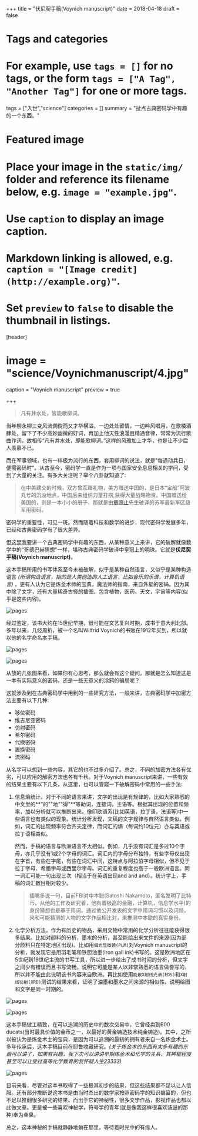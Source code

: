 +++
title = "伏尼契手稿(Voynich manuscript)"
date = 2018-04-18
draft = false

# Tags and categories
# For example, use `tags = []` for no tags, or the form `tags = ["A Tag", "Another Tag"]` for one or more tags.
tags = ["入世","science"]
categories = []
summary = "扯点古典密码学中有趣的一个东西。"

# Featured image
# Place your image in the `static/img/` folder and reference its filename below, e.g. `image = "example.jpg"`.
# Use `caption` to display an image caption.
#   Markdown linking is allowed, e.g. `caption = "[Image credit](http://example.org)"`.
# Set `preview` to `false` to disable the thumbnail in listings.
[header]
# image = "science/Voynichmanuscript/4.jpg"
caption = "Voynich manuscript"
preview = true

+++

> 凡有井水处，皆能歌柳词。

当年柳永柳三变风流倜傥而又才华横溢，一边处处留情，一边吟风唱月，在歌楼酒肆处，留下了不少高妙幽微的好词，再加上他天性浪漫且精通音律，常常为流行歌曲作词，故相传“凡有井水处，即能歌柳词。”这样的风雅加上才华，也是让不少后人羡慕不已。

而在军事领域，也有一样极为流行的东西，套用柳词的说法，就是"每遇动兵日，便需密码时"。从古至今，密码学一直是作为一项与国家安全息息相关的学问，受到了大量的关注。有多大关注呢？举个八卦就知道了:

> 在中美建交的时候，双方曾互赠礼物，美方赠送中国的，是日本“宝船”阿波丸号的沉没地点，中国后来组织力量打捞,获得大量战略物资。中国赠送给美国的，则是一本小小的册子，那就是由[章照止](https://baike.baidu.com/item/%E7%AB%A0%E7%85%A7%E6%AD%A2?fr=aladdin)先生破译的苏军最新军区级军用密码。

密码学的重要性，可见一斑。然而随着科技和数学的进步，现代密码学发展多年，已经和古典密码学有了很大差异。

但这里我要讲一个古典密码学中有趣的东西，从某种意义上来讲，它的破解就像数学中的"哥德巴赫猜想"一样，堪称古典密码学破译中皇冠上的明珠。它就是**伏尼契手稿(Voynich manuscript)**。

这本手稿所用的书写体系至今未被破解，似乎是某种自然语言，又似乎是某种构造语言 *(所谓构造语言，指的是人类创造的人工语言，比如音乐的乐谱，计算机语言)* ，更有人认为它是炼金术师的宝典，魔法师的指南，来自外星的密码。因为其中除了文字，还有大量稀奇古怪的插图，包含植物，医药，天文，宇宙等内容(似乎是这些内容)。

![pages](https://www.forenewhan.science/img/science/Voynichmanuscript/0.jpg)

经过鉴定，该书大约在15世纪早期，很可能在文艺复兴时期，成书于意大利北部。多年以来，几经周折，被一个名叫Wilfrid Voynich的书贩在1912年买到，所以就以他的名字命名本手稿。

![pages](https://www.forenewhan.science/img/science/Voynichmanuscript/1.jpg)

![pages](https://www.forenewhan.science/img/science/Voynichmanuscript/2.jpg)

从放的几张图来看，如果你有心思考，那么就会有这个疑问。那就是怎么知道这是一本有实际意义的密码，还是一些无意义的涂鸦的骗局呢？

这就涉及到在古典密码学中用到的一些研究方法，一般来讲，古典密码学中加密方法主要有以下几种:

- 移位密码
- 维吉尼亚密码
- 仿射密码
- 希尔密码
- 代换密码
- 置换密码
- 流密码

从名字可以想到一些内容，其它的也不过多介绍了。总之，不同的加密方法各有优劣，可以应用的解密方法也各有千秋。对于Voynich manuscript来讲，一些有效的结果主要有以下几条，从这里，也可以管窥一下破解密码中常用的一些手法:

1. 信息熵统计。对于不同的语言来讲，文字的出现是有规律的，比如大家熟悉的中文里的**"的""地""得"**等助词，连接词，主语等。根据其出现的位置和频率，加以分析就可以推断出来。像印欧语系(比如英语，拉丁语，法语等)中一些语言也有类似的现象。统计分析发现，文稿的文字规律与自然语言类似。例如，词汇的出现频率符合齐夫定律，而词汇的熵（每词约10位元）亦与英语或拉丁语相类似。

     然而，手稿的语言与欧洲语言不太相似。例如，几乎没有词汇是多过10个字母，亦几乎没有1或2个字母的词汇。词汇内的字母分布独特，有些字母仅出现在字首，有些在字尾，有些在词汇中间，这特点与阿拉伯字母相似，但不见于拉丁字母、希腊字母或西里尔字母。词汇的重复程度也高于一般欧洲语言。同一词汇可能一句出现三次（相当于在英语出现and and and）。统计学上，手稿的词汇数目相对较少。
	
	> 插嘴多说一句，目前FBI对中本聪(Satoshi Nakamoto，匿名发明了比特币，从他的工作及研究看，他有着极高的金融，计算机，信息学水平)的身份猜想也是基于用词。通过他公开发表的文字中用词习惯以及词频，来和可能猜测的人物的文字作品相比对，来推测中本聪的真实身份。

2. 化学分析方法。作为有历史的物品，采用文物中常用的化学分析往往能获得很多结果。比如对颜料的分析，墨水的分析，甚至能给出来文件的来源(因为部分颜料只在特定地区出现)。比如用`偏光显微镜(PLM)`对Voynich manuscript的分析，就发现它是用羽毛笔和铁胆油墨(Iron gall ink)书写的。这是欧洲地区在5世纪到19世纪主流的书写工具，所以进一步给出了成书时间的分析，但文字之间少有错误而且书写流畅，说明它可能是某人以非常熟悉的语言做誊写的，所以并不能由此说明该书内容来自欧洲。再比如使用`能散X射线光谱(EDS)`和`X射线衍射(XRD)`测试的结果来看，证明了油墨和墨水之间来源的相似性，说明绘图和文字是同一时期的。

![pages](https://www.forenewhan.science/img/science/Voynichmanuscript/3.jpg)

![pages](https://www.forenewhan.science/img/science/Voynichmanuscript/5.jpg)

这本手稿做工精致，在可以追溯的历史中的数次交易中，它曾经卖到600 ducats(当时最具价值的金币之一，以最好的黄金铸造技术纯金铸造)。其中，之所以被认为是炼金术士的宝典，是因为可以追溯的最初的拥有者来自一名炼金术士。多年传承后，这本手稿目前在耶鲁收藏研究。*(关于炼金术的东西有太多有趣的东西可以讲了，如果有兴趣，我下次可以讲讲早期炼金术和化学的关系，其神棍程度甚至可以让受过高等化学教育的我怀疑人生23333)*

![pages](https://www.forenewhan.science/img/science/Voynichmanuscript/words.png)


目前来看，尽管对这本书取得了一些极其初步的结果，但这些结果都不足以让人信服。还有部分推断说这本书是由当时杰出的数学家按照密码学的知识编纂的，但也不足以推翻很多研究的结果。而出于它的神秘性，很多文学作品，影视作品也都以此做文章。更是被一些喜欢神秘学，符号学的青年(就是像我这样很喜欢装逼的那种)奉为圭臬。

总之，这本神秘的手稿就静静地躺在那里，等待着时光中的有缘人。

